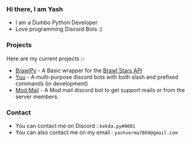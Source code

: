 ### Hi there, I am Yash
  * I am a Dumbo Python Developer<br>
  * Love programming Discord Bots :)  <br>
### Projects
Here are my current projects :- <br>
  * [BrawlPy](https://github.com/PyStarr/BrawlPy) - A Basic wrapper for the [Brawl Stars API](https://developer.brawlstars.com/)
  * [Yuu](https://github.com/kekda-py/YuuScource/) - A multi-purpose discord bots with both slash and prefixed commands (in development) <br>
  * [Mod Mail]() - A Mod mail discord bot to get support mails or from the server members.
### Contact
  * You can contact me on Discord : `kekda.py#0001` <br>
  * You can also contact me on my email : `yashverma7869@gmail.com`
